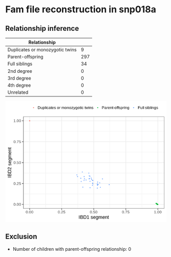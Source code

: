 # Fam file reconstruction in snp018a
## Relationship inference
| Relationship |   |
| ------------ | - |
| Duplicates or monozygotic twins| 9 |
| Parent-offspring| 297 |
| Full siblings| 34 |
| 2nd degree| 0 |
| 3rd degree| 0 |
| 4th degree| 0 |
| Unrelated| 0 |

![](fam_reconstruction/ibd_plot.png)
## Exclusion
- Number of children with parent-offspring relationship: 0
